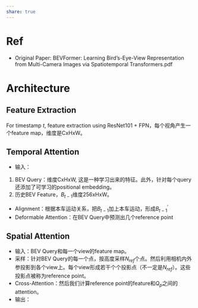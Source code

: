 ```yaml
---
share: true
---
```

# Ref

- Original Paper: BEVFormer: Learning Bird’s-Eye-View Representation from Multi-Camera Images via Spatiotemporal Transformers.pdf

# Architecture

## Feature Extraction
For timestamp $t$, feature extraction using ResNet101 + FPN，每个视角产生一个feature map，维度是CxHxW。

## Temporal Attention
- 输入：
1. BEV Query：维度CxHxW, 这是一种学习出来的特征。此外，针对每个query还添加了可学习的positional embedding。
2. 历史BEV Feature，$B_{t-1}$维度256xHxW。
- Alignment：根据本车运动关系，把$B_{t-1}$加上本车运动，形成$B^{\prime}_{t-1}$
- Deformable Attention：在BEV Query中预测出几个reference point

## Spatial Attention
- 输入：BEV Query和每一个view的feature map。
- 采样：针对BEV Query的每一个点，按高度采样$N_{ref}$个点。然后利用相机内外参投影到各个view上。每个view形成若干个个投影点（不一定是$N_{ref}$）。这些投影点被称为reference point。
- Cross-Attention：然后我们计算reference point的feature和$Q_p$之间的attention。
- 输出：


